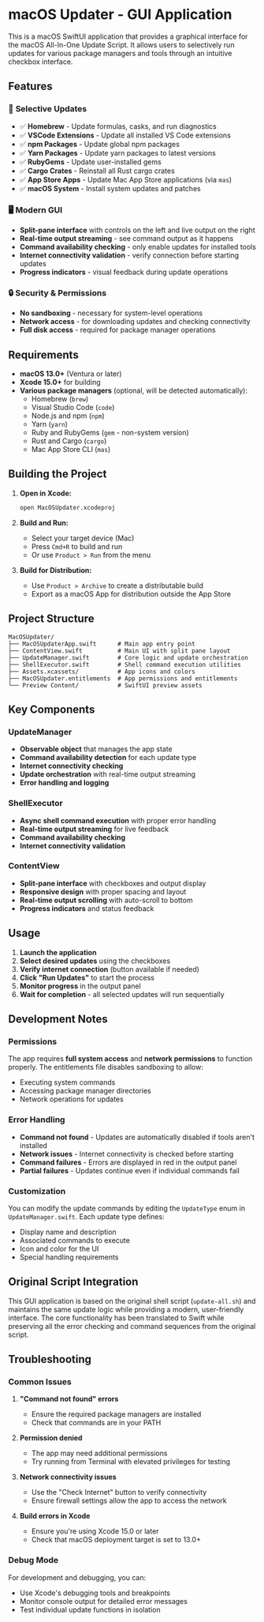 # macOS Updater - GUI Application

This is a macOS SwiftUI application that provides a graphical interface for the macOS All-In-One Update Script. It allows users to selectively run updates for various package managers and tools through an intuitive checkbox interface.

## Features

### 🎯 **Selective Updates**
- ✅ **Homebrew** - Update formulas, casks, and run diagnostics
- ✅ **VSCode Extensions** - Update all installed VS Code extensions
- ✅ **npm Packages** - Update global npm packages
- ✅ **Yarn Packages** - Update yarn packages to latest versions
- ✅ **RubyGems** - Update user-installed gems
- ✅ **Cargo Crates** - Reinstall all Rust cargo crates
- ✅ **App Store Apps** - Update Mac App Store applications (via `mas`)
- ✅ **macOS System** - Install system updates and patches

### 🖥️ **Modern GUI**
- **Split-pane interface** with controls on the left and live output on the right
- **Real-time output streaming** - see command output as it happens
- **Command availability checking** - only enable updates for installed tools
- **Internet connectivity validation** - verify connection before starting updates
- **Progress indicators** - visual feedback during update operations

### 🔒 **Security & Permissions**
- **No sandboxing** - necessary for system-level operations
- **Network access** - for downloading updates and checking connectivity
- **Full disk access** - required for package manager operations

## Requirements

- **macOS 13.0+** (Ventura or later)
- **Xcode 15.0+** for building
- **Various package managers** (optional, will be detected automatically):
  - Homebrew (`brew`)
  - Visual Studio Code (`code`)
  - Node.js and npm (`npm`)
  - Yarn (`yarn`)
  - Ruby and RubyGems (`gem` - non-system version)
  - Rust and Cargo (`cargo`)
  - Mac App Store CLI (`mas`)

## Building the Project

1. **Open in Xcode:**
   ```bash
   open MacOSUpdater.xcodeproj
   ```

2. **Build and Run:**
   - Select your target device (Mac)
   - Press `Cmd+R` to build and run
   - Or use `Product > Run` from the menu

3. **Build for Distribution:**
   - Use `Product > Archive` to create a distributable build
   - Export as a macOS App for distribution outside the App Store

## Project Structure

```
MacOSUpdater/
├── MacOSUpdaterApp.swift      # Main app entry point
├── ContentView.swift          # Main UI with split pane layout
├── UpdateManager.swift        # Core logic and update orchestration
├── ShellExecutor.swift        # Shell command execution utilities
├── Assets.xcassets/           # App icons and colors
├── MacOSUpdater.entitlements  # App permissions and entitlements
└── Preview Content/           # SwiftUI preview assets
```

## Key Components

### UpdateManager
- **Observable object** that manages the app state
- **Command availability detection** for each update type
- **Internet connectivity checking**
- **Update orchestration** with real-time output streaming
- **Error handling and logging**

### ShellExecutor
- **Async shell command execution** with proper error handling
- **Real-time output streaming** for live feedback
- **Command availability checking**
- **Internet connectivity validation**

### ContentView
- **Split-pane interface** with checkboxes and output display
- **Responsive design** with proper spacing and layout
- **Real-time output scrolling** with auto-scroll to bottom
- **Progress indicators** and status feedback

## Usage

1. **Launch the application**
2. **Select desired updates** using the checkboxes
3. **Verify internet connection** (button available if needed)
4. **Click "Run Updates"** to start the process
5. **Monitor progress** in the output panel
6. **Wait for completion** - all selected updates will run sequentially

## Development Notes

### Permissions
The app requires **full system access** and **network permissions** to function properly. The entitlements file disables sandboxing to allow:
- Executing system commands
- Accessing package manager directories
- Network operations for updates

### Error Handling
- **Command not found** - Updates are automatically disabled if tools aren't installed
- **Network issues** - Internet connectivity is checked before starting
- **Command failures** - Errors are displayed in red in the output panel
- **Partial failures** - Updates continue even if individual commands fail

### Customization
You can modify the update commands by editing the `UpdateType` enum in `UpdateManager.swift`. Each update type defines:
- Display name and description
- Associated commands to execute
- Icon and color for the UI
- Special handling requirements

## Original Script Integration

This GUI application is based on the original shell script (`update-all.sh`) and maintains the same update logic while providing a modern, user-friendly interface. The core functionality has been translated to Swift while preserving all the error checking and command sequences from the original script.

## Troubleshooting

### Common Issues

1. **"Command not found" errors**
   - Ensure the required package managers are installed
   - Check that commands are in your PATH

2. **Permission denied**
   - The app may need additional permissions
   - Try running from Terminal with elevated privileges for testing

3. **Network connectivity issues**
   - Use the "Check Internet" button to verify connectivity
   - Ensure firewall settings allow the app to access the network

4. **Build errors in Xcode**
   - Ensure you're using Xcode 15.0 or later
   - Check that macOS deployment target is set to 13.0+

### Debug Mode

For development and debugging, you can:
- Use Xcode's debugging tools and breakpoints
- Monitor console output for detailed error messages
- Test individual update functions in isolation
